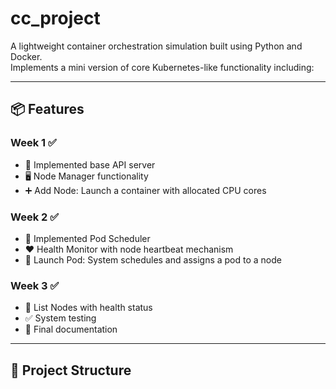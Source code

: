 # cc_project

A lightweight container orchestration simulation built using Python and Docker.  
Implements a mini version of core Kubernetes-like functionality including:

---

## 📦 Features

### Week 1 ✅
- 🔧 Implemented base API server
- 🖥️ Node Manager functionality
- ➕ Add Node: Launch a container with allocated CPU cores

### Week 2 ✅
- 🧠 Implemented Pod Scheduler
- ❤️ Health Monitor with node heartbeat mechanism
- 🚀 Launch Pod: System schedules and assigns a pod to a node

### Week 3 ✅
- 🧾 List Nodes with health status
- ✅ System testing
- 📄 Final documentation

---

## 📁 Project Structure

